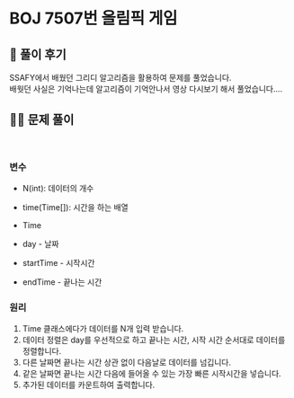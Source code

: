 # BOJ 7507번 올림픽 게임

## 🌈 풀이 후기
SSAFY에서 배웠던 그리디 알고리즘을 활용하여 문제를 풀었습니다.<br>
배웟던 사실은 기억나는데 알고리즘이 기억안나서 영상 다시보기 해서 풀었습니다....

## 👩‍🏫 문제 풀이
<br>

### 변수
- N(int): 데이터의 개수
- time(Time[]): 시간을 하는 배열


- Time
- day - 날짜
- startTime - 시작시간
- endTime - 끝나는 시간

### 원리
1. Time 클래스에다가 데이터를 N개 입력 받습니다.
2. 데이터 정렬은 day를 우선적으로 하고 끝나는 시간, 시작 시간 순서대로 데이터를 정렬합니다.
3. 다른 날짜면 끝나는 시간 상관 없이 다음날로 데이터를 넘깁니다.
4. 같은 날짜면 끝나는 시간 다음에 들어올 수 있는 가장 빠른 시작시간을 넣습니다.
5. 추가된 데이터를 카운트하여 출력합니다.
